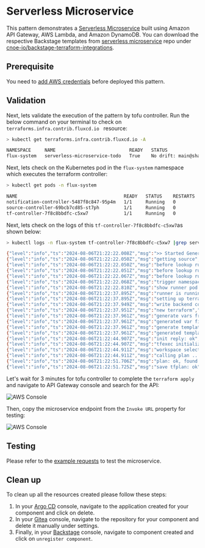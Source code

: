 # Serverless Microservice

This pattern demonstrates a [Serverless Microservice](https://github.com/aws-samples/appmod-partners-serverless/tree/main/serverless-microservice) built using Amazon API Gateway, AWS Lambda, and Amazon DynamoDB. You can download the respective Backstage templates from [serverless microservice](https://github.com/cnoe-io/backstage-terraform-integrations/tree/main/backstage-templates-for-eks/serverless-microservice) repo under [cnoe-io/backstage-terraform-integrations](https://github.com/cnoe-io/backstage-terraform-integrations/).

## Prerequisite

You need to [add AWS credentials](https://github.com/tgpadua/backstage-terraform-integrations/tree/main?tab=readme-ov-file#deploy-idpbuilder-with-terraform-integration-templates) before deployed this pattern. 

## Validation

Next, lets validate the execution of the pattern by tofu controller. Run the below command on your terminal to check on `terraforms.infra.contrib.fluxcd.io ` resource:

```bash
> kubectl get terraforms.infra.contrib.fluxcd.io -A

NAMESPACE     NAME                           READY   STATUS                                                         AGE
flux-system   serverless-microservice-todo   True    No drift: main@sha1:549d0d82efea3b6a46807578cf0a8583f35a799c   156m
```

Next, lets check on the Kubernetes pod in the `flux-system` namespace which executes the terraform controller:

```bash
> kubectl get pods -n flux-system

NAME                                       READY   STATUS    RESTARTS   AGE
notification-controller-5487f8c847-95p4m   1/1     Running   0          168m
source-controller-69bcb7cd85-st7ph         1/1     Running   0          168m
tf-controller-7f8c8bbdfc-c5xw7             1/1     Running   0          167m
```

Next, lets check on the logs of this `tf-controller-7f8c8bbdfc-c5xw7`as shown below:

```bash
> kubectl logs -n flux-system tf-controller-7f8c8bbdfc-c5xw7 |grep serverless-microservice-

{"level":"info","ts":"2024-08-06T21:22:22.008Z","msg":">> Started Generation: 1","controller":"terraform","controllerGroup":"infra.contrib.fluxcd.io","controllerKind":"Terraform","Terraform":{"name":"serverless-microservice-todo","namespace":"flux-system"},"namespace":"flux-system","name":"serverless-microservice-todo","reconcileID":"d440d7f5-9f77-475b-8f84-c509e318bd07","reconciliation-loop-id":"39c5d3d1-0551-468b-ad5b-4cc20fec86ca","start-time":"2024-08-06T21:22:22.007Z"}
{"level":"info","ts":"2024-08-06T21:22:22.050Z","msg":"getting source","controller":"terraform","controllerGroup":"infra.contrib.fluxcd.io","controllerKind":"Terraform","Terraform":{"name":"serverless-microservice-todo","namespace":"flux-system"},"namespace":"flux-system","name":"serverless-microservice-todo","reconcileID":"d440d7f5-9f77-475b-8f84-c509e318bd07","reconciliation-loop-id":"39c5d3d1-0551-468b-ad5b-4cc20fec86ca","start-time":"2024-08-06T21:22:22.007Z"}
{"level":"info","ts":"2024-08-06T21:22:22.050Z","msg":"before lookup runner: checking ready condition","controller":"terraform","controllerGroup":"infra.contrib.fluxcd.io","controllerKind":"Terraform","Terraform":{"name":"serverless-microservice-todo","namespace":"flux-system"},"namespace":"flux-system","name":"serverless-microservice-todo","reconcileID":"d440d7f5-9f77-475b-8f84-c509e318bd07","reconciliation-loop-id":"39c5d3d1-0551-468b-ad5b-4cc20fec86ca","start-time":"2024-08-06T21:22:22.007Z","ready":"nil"}
{"level":"info","ts":"2024-08-06T21:22:22.051Z","msg":"before lookup runner: updating status","controller":"terraform","controllerGroup":"infra.contrib.fluxcd.io","controllerKind":"Terraform","Terraform":{"name":"serverless-microservice-todo","namespace":"flux-system"},"namespace":"flux-system","name":"serverless-microservice-todo","reconcileID":"d440d7f5-9f77-475b-8f84-c509e318bd07","reconciliation-loop-id":"39c5d3d1-0551-468b-ad5b-4cc20fec86ca","start-time":"2024-08-06T21:22:22.007Z","ready":"nil"}
{"level":"info","ts":"2024-08-06T21:22:22.067Z","msg":"before lookup runner: updated status","controller":"terraform","controllerGroup":"infra.contrib.fluxcd.io","controllerKind":"Terraform","Terraform":{"name":"serverless-microservice-todo","namespace":"flux-system"},"namespace":"flux-system","name":"serverless-microservice-todo","reconcileID":"d440d7f5-9f77-475b-8f84-c509e318bd07","reconciliation-loop-id":"39c5d3d1-0551-468b-ad5b-4cc20fec86ca","start-time":"2024-08-06T21:22:22.007Z","ready":"nil"}
{"level":"info","ts":"2024-08-06T21:22:22.068Z","msg":"trigger namespace tls secret generation","controller":"terraform","controllerGroup":"infra.contrib.fluxcd.io","controllerKind":"Terraform","Terraform":{"name":"serverless-microservice-todo","namespace":"flux-system"},"namespace":"flux-system","name":"serverless-microservice-todo","reconcileID":"d440d7f5-9f77-475b-8f84-c509e318bd07","reconciliation-loop-id":"39c5d3d1-0551-468b-ad5b-4cc20fec86ca","start-time":"2024-08-06T21:22:22.007Z"}
{"level":"info","ts":"2024-08-06T21:22:22.810Z","msg":"show runner pod state: ","controller":"terraform","controllerGroup":"infra.contrib.fluxcd.io","controllerKind":"Terraform","Terraform":{"name":"serverless-microservice-todo","namespace":"flux-system"},"namespace":"flux-system","name":"serverless-microservice-todo","reconcileID":"d440d7f5-9f77-475b-8f84-c509e318bd07","reconciliation-loop-id":"39c5d3d1-0551-468b-ad5b-4cc20fec86ca","start-time":"2024-08-06T21:22:22.007Z","name":"serverless-microservice-todo","state":"not-found"}
{"level":"info","ts":"2024-08-06T21:22:37.895Z","msg":"runner is running","controller":"terraform","controllerGroup":"infra.contrib.fluxcd.io","controllerKind":"Terraform","Terraform":{"name":"serverless-microservice-todo","namespace":"flux-system"},"namespace":"flux-system","name":"serverless-microservice-todo","reconcileID":"d440d7f5-9f77-475b-8f84-c509e318bd07","reconciliation-loop-id":"39c5d3d1-0551-468b-ad5b-4cc20fec86ca","start-time":"2024-08-06T21:22:22.007Z"}
{"level":"info","ts":"2024-08-06T21:22:37.895Z","msg":"setting up terraform","controller":"terraform","controllerGroup":"infra.contrib.fluxcd.io","controllerKind":"Terraform","Terraform":{"name":"serverless-microservice-todo","namespace":"flux-system"},"namespace":"flux-system","name":"serverless-microservice-todo","reconcileID":"d440d7f5-9f77-475b-8f84-c509e318bd07","reconciliation-loop-id":"39c5d3d1-0551-468b-ad5b-4cc20fec86ca","start-time":"2024-08-06T21:22:22.007Z"}
{"level":"info","ts":"2024-08-06T21:22:37.949Z","msg":"write backend config: ok","controller":"terraform","controllerGroup":"infra.contrib.fluxcd.io","controllerKind":"Terraform","Terraform":{"name":"serverless-microservice-todo","namespace":"flux-system"},"namespace":"flux-system","name":"serverless-microservice-todo","reconcileID":"d440d7f5-9f77-475b-8f84-c509e318bd07","reconciliation-loop-id":"39c5d3d1-0551-468b-ad5b-4cc20fec86ca","start-time":"2024-08-06T21:22:22.007Z"}
{"level":"info","ts":"2024-08-06T21:22:37.951Z","msg":"new terraform","controller":"terraform","controllerGroup":"infra.contrib.fluxcd.io","controllerKind":"Terraform","Terraform":{"name":"serverless-microservice-todo","namespace":"flux-system"},"namespace":"flux-system","name":"serverless-microservice-todo","reconcileID":"d440d7f5-9f77-475b-8f84-c509e318bd07","reconciliation-loop-id":"39c5d3d1-0551-468b-ad5b-4cc20fec86ca","start-time":"2024-08-06T21:22:22.007Z","workingDir":"/tmp/flux-system-serverless-microservice-todo/serverless-microservice"}
{"level":"info","ts":"2024-08-06T21:22:37.961Z","msg":"generate vars from tf: ok","controller":"terraform","controllerGroup":"infra.contrib.fluxcd.io","controllerKind":"Terraform","Terraform":{"name":"serverless-microservice-todo","namespace":"flux-system"},"namespace":"flux-system","name":"serverless-microservice-todo","reconcileID":"d440d7f5-9f77-475b-8f84-c509e318bd07","reconciliation-loop-id":"39c5d3d1-0551-468b-ad5b-4cc20fec86ca","start-time":"2024-08-06T21:22:22.007Z"}
{"level":"info","ts":"2024-08-06T21:22:37.961Z","msg":"generated var files from spec","controller":"terraform","controllerGroup":"infra.contrib.fluxcd.io","controllerKind":"Terraform","Terraform":{"name":"serverless-microservice-todo","namespace":"flux-system"},"namespace":"flux-system","name":"serverless-microservice-todo","reconcileID":"d440d7f5-9f77-475b-8f84-c509e318bd07","reconciliation-loop-id":"39c5d3d1-0551-468b-ad5b-4cc20fec86ca","start-time":"2024-08-06T21:22:22.007Z"}
{"level":"info","ts":"2024-08-06T21:22:37.961Z","msg":"generate template: ok","controller":"terraform","controllerGroup":"infra.contrib.fluxcd.io","controllerKind":"Terraform","Terraform":{"name":"serverless-microservice-todo","namespace":"flux-system"},"namespace":"flux-system","name":"serverless-microservice-todo","reconcileID":"d440d7f5-9f77-475b-8f84-c509e318bd07","reconciliation-loop-id":"39c5d3d1-0551-468b-ad5b-4cc20fec86ca","start-time":"2024-08-06T21:22:22.007Z"}
{"level":"info","ts":"2024-08-06T21:22:37.961Z","msg":"generated template","controller":"terraform","controllerGroup":"infra.contrib.fluxcd.io","controllerKind":"Terraform","Terraform":{"name":"serverless-microservice-todo","namespace":"flux-system"},"namespace":"flux-system","name":"serverless-microservice-todo","reconcileID":"d440d7f5-9f77-475b-8f84-c509e318bd07","reconciliation-loop-id":"39c5d3d1-0551-468b-ad5b-4cc20fec86ca","start-time":"2024-08-06T21:22:22.007Z"}
{"level":"info","ts":"2024-08-06T21:22:44.907Z","msg":"init reply: ok","controller":"terraform","controllerGroup":"infra.contrib.fluxcd.io","controllerKind":"Terraform","Terraform":{"name":"serverless-microservice-todo","namespace":"flux-system"},"namespace":"flux-system","name":"serverless-microservice-todo","reconcileID":"d440d7f5-9f77-475b-8f84-c509e318bd07","reconciliation-loop-id":"39c5d3d1-0551-468b-ad5b-4cc20fec86ca","start-time":"2024-08-06T21:22:22.007Z"}
{"level":"info","ts":"2024-08-06T21:22:44.907Z","msg":"tfexec initialized terraform","controller":"terraform","controllerGroup":"infra.contrib.fluxcd.io","controllerKind":"Terraform","Terraform":{"name":"serverless-microservice-todo","namespace":"flux-system"},"namespace":"flux-system","name":"serverless-microservice-todo","reconcileID":"d440d7f5-9f77-475b-8f84-c509e318bd07","reconciliation-loop-id":"39c5d3d1-0551-468b-ad5b-4cc20fec86ca","start-time":"2024-08-06T21:22:22.007Z"}
{"level":"info","ts":"2024-08-06T21:22:44.911Z","msg":"workspace select reply: ok","controller":"terraform","controllerGroup":"infra.contrib.fluxcd.io","controllerKind":"Terraform","Terraform":{"name":"serverless-microservice-todo","namespace":"flux-system"},"namespace":"flux-system","name":"serverless-microservice-todo","reconcileID":"d440d7f5-9f77-475b-8f84-c509e318bd07","reconciliation-loop-id":"39c5d3d1-0551-468b-ad5b-4cc20fec86ca","start-time":"2024-08-06T21:22:22.007Z"}
{"level":"info","ts":"2024-08-06T21:22:44.911Z","msg":"calling plan ...","controller":"terraform","controllerGroup":"infra.contrib.fluxcd.io","controllerKind":"Terraform","Terraform":{"name":"serverless-microservice-todo","namespace":"flux-system"},"namespace":"flux-system","name":"serverless-microservice-todo","reconcileID":"d440d7f5-9f77-475b-8f84-c509e318bd07","reconciliation-loop-id":"39c5d3d1-0551-468b-ad5b-4cc20fec86ca","start-time":"2024-08-06T21:22:22.007Z"}
{"level":"info","ts":"2024-08-06T21:22:51.706Z","msg":"plan: ok, found drift: true","controller":"terraform","controllerGroup":"infra.contrib.fluxcd.io","controllerKind":"Terraform","Terraform":{"name":"serverless-microservice-todo","namespace":"flux-system"},"namespace":"flux-system","name":"serverless-microservice-todo","reconcileID":"d440d7f5-9f77-475b-8f84-c509e318bd07","reconciliation-loop-id":"39c5d3d1-0551-468b-ad5b-4cc20fec86ca","start-time":"2024-08-06T21:22:22.007Z"}
{"level":"info","ts":"2024-08-06T21:22:51.725Z","msg":"save tfplan: ok","controller":"terraform","controllerGroup":"infra.contrib.fluxcd.io","controllerKind":"Terraform","Terraform":{"name":"serverless-microservice-todo","namespace":"flux-system"},"namespace":"flux-system","name":"serverless-microservice-todo","reconcileID":"d440d7f5-9f77-475b-8f84-c509e318
````
Let's wait for 3 minutes for tofu controller to complete the `terraform apply` and navigate to API Gateway console and search for the API:

![AWS Console](./images/apigateway1.png)

Then, copy the microservice endpoint from the `Invoke URL` property for testing:  

![AWS Console](./images/apigateway2.png)

## Testing

Please refer to the [example requests](https://github.com/aws-samples/appmod-partners-serverless/tree/main/serverless-microservice#example-requests) to test the microservice.

## Clean up

To clean up all the resources created please follow these steps:

1. In your [Argo CD](https://cnoe.localtest.me:8443/argocd) console, navigate to the application created for your component and click on delete.
2. In your [Gitea](https://cnoe.localtest.me:8443/gitea/) console, navigate to the repository for your component and delete it manually under settings. 
3. Finally, in your [Backstage](https://cnoe.localtest.me:8443/) console, navigate to component created and click on `unregister component`.


